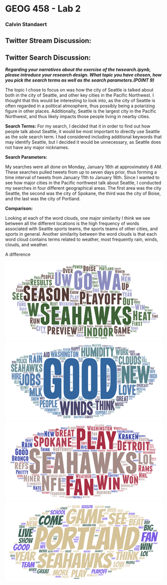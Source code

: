 # GEOG 458 - Lab 2
### Calvin Standaert

## Twitter Stream Discussion:

## Twitter Search Discussion:

___Regarding your narratives about the exercise of the twsearch.ipynb, please introduce your research design. What topic you have chosen, how you pick the search terms as well as the search parameters.(POINT 9)___

The topic I chose to focus on was how the city of Seattle is talked about both in the city of Seattle, and other key cities in the Pacific Northwest. I thought that this would be interesting to look into, as the city of Seattle is often regarded in a political atmosphere, thus possibly being a polarizing figure in other places. Additionally, Seattle is the largest city in the Pacific Northwest, and thus likely impacts those people living in nearby cities.

**Search Terms:**
For my search, I decided that it in order to find out how people talk about Seattle, it would be most important to directly use Seattle as the sole search term. I had considered including additional keywords that may identify Seattle, but I decided it would be unnecessary, as Seattle does not have any major nicknames.


**Search Parameters:**

My searches were all done on Monday, January 16th at approximately 8 AM. These searches pulled tweets from up to seven days prior, thus forming a time interval of tweets from January 11th to January 16th. Since I wanted to see how major cities in the Pacific northwest talk about Seattle, I conducted my searches in four different geographical areas. The first area was the city Seattle, the second was the city of Spokane, the third was the city of Boise, and the last was the city of Portland.

**Comparison:**

Looking at each of the word clouds, one major similarity I think we see between all the different locations is the high frequency of words associated with Seattle sports teams, the sports teams of other cities, and sports in general. Another similarity between the word clouds is that each word cloud contains terms related to weather, most frequently rain, winds, clouds, and weather.

A difference

![](/img/Boise_word_art.png)
![](/img/Seattle_Word_Art.png)
![](/img/Spokane_Word_Art.png)
![](/img/Portland_Word_art.png)
